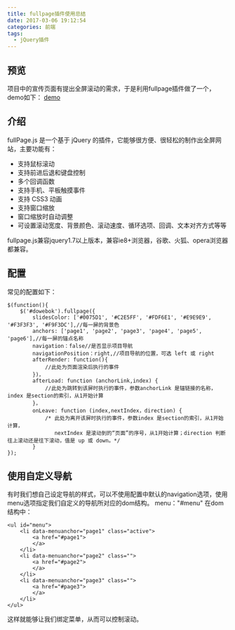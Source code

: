 ```yaml
---
title: fullpage插件使用总结
date: 2017-03-06 19:12:54
categories: 前端
tags:
  - jQuery插件
---
```

## 预览
项目中的宣传页面有提出全屏滚动的需求，于是利用fullpage插件做了一个，demo如下：
[demo](https://miller547719886.github.io/ShareInWeek/nov-13/index.html#page1)

## 介绍
fullPage.js 是一个基于 jQuery 的插件，它能够很方便、很轻松的制作出全屏网站，主要功能有：

* 支持鼠标滚动
* 支持前进后退和键盘控制
* 多个回调函数
* 支持手机、平板触摸事件
* 支持 CSS3 动画
* 支持窗口缩放
* 窗口缩放时自动调整
* 可设置滚动宽度、背景颜色、滚动速度、循环选项、回调、文本对齐方式等等

fullpage.js兼容jquery1.7以上版本，兼容ie8+浏览器，谷歌、火狐、opera浏览器都兼容。

<!-- more -->

## 配置
常见的配置如下：

	$(function(){
   		$('#dowebok').fullpage({
        	slidesColor: ['#0075D1', '#C2E5FF', '#FDF6E1', '#E9E9E9', '#F3F3F3', '#F9F3DC'],//每一屏的背景色
			anchors: ['page1', 'page2', 'page3', 'page4', 'page5', 'page6'],//每一屏的锚点名称
            navigation：false//是否显示项目导航
			navigationPosition：right,//项目导航的位置，可选 left 或 right
            afterRender: function(){
				//此处为页面渲染后执行的事件
       		})，
            afterLoad: function (anchorLink,index) {
            	//此处为跳转到该屏时执行的事件，参数anchorLink 是锚链接的名称，index 是section的索引，从1开始计算
            }，
            onLeave: function (index,nextIndex，direction) {
            	/* 此处为离开该屏时执行的事件，参数index 是section的索引，从1开始计算，
                   nextIndex 是滚动到的“页面”的序号，从1开始计算；direction 判断往上滚动还是往下滚动，值是 up 或 down。*/
            }
	});

## 使用自定义导航
有时我们想自己设定导航的样式，可以不使用配置中默认的navigation选项，使用menu选项指定我们自定义的导航所对应的dom结构。
	menu："#menu"
在dom结构中：

	<ul id="menu">
		<li data-menuanchor="page1" class="active">
			<a href="#page1">
			</a>
		</li>
		<li data-menuanchor="page2" class="">
			<a href="#page2">
			</a>
		</li>
		<li data-menuanchor="page3" class="">
			<a href="#page3">
			</a>
		</li>
	</ul>

这样就能够让我们绑定菜单，从而可以控制滚动。